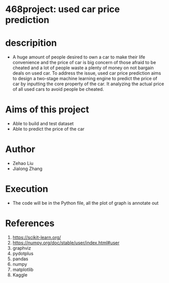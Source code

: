# 468project: used car price prediction

# descripition
- A huge amount of people desired to own a car to make their life convenience and the price of car is big concern of those afraid to be cheated and a lot of people waste a plenty of money on not bargain deals on used car. To address the issue, used car price prediction aims to design a two-stage machine learning engine to predict the price of car by inputting the core property of the car. It analyzing the actual price of all used cars to avoid people be cheated.

# Aims of this project
- Able to build and test dataset
- Able to predict the price of the car

# Author
- Zehao Liu
- Jialong Zhang

# Execution
- The code will be in the Python file, all the plot of graph is annotate out

# References 
1. https://scikit-learn.org/
2. https://numpy.org/doc/stable/user/index.html#user
3. graphviz
4. pydotplus
5. pandas
6. numpy
7. matplotlib
8. Kaggle
